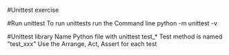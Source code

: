 #Unittest exercise

#Run unittest
To run unittests run the Command line
python -m unittest -v

#Unittest library
Name Python file with unittest test_*
Test method is named "test_xxx"
Use the Arrange, Act, Assert for each test